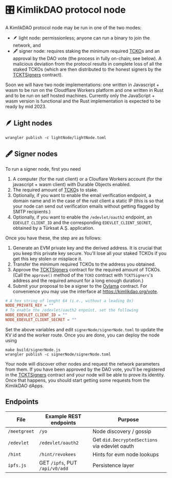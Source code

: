 # 🎛️ KimlikDAO protocol node

A KimlikDAO protocol node may be run in one of the two modes:

- 🪶 light node: permissionless; anyone can run a binary to join the network, <!--
  --> and
- 🖋️ signer node: requires staking the minimum required <!--
  --> [TCKO](https://github.com/KimlikDAO/TCKO)s and an approval by the DAO vote <!--
  --> (the process in fully on-chain; see below). A malicious deviation from the <!--
  --> protocol results in complete loss of all the staked TCKOs (which are then <!--
  --> distributed to the honest signers by the <!--
  --> [TCKTSigners](https://github.com/KimlikDAO/TCKT/blob/main/contracts/TCKTSigners.sol) contract).

Soon we will have two node implementations: one written in Javascript + wasm to <!--
--> be run on the Cloudflare Workers platform and one written in Rust and <!--
--> to be run on self hosted machines. Currently only the JavaScript + wasm<!--
--> version is functional and the Rust implementation is expected to be<!--
--> ready by mid 2023.

## 🪶 Light nodes

```shell
wrangler publish -c lightNode/lightNode.toml
```

## 🖋️ Signer nodes

To run a signer node, first you need

1. A computer (for the rust client) or a Clouflare Workers account <!--
   -->(for the javascript + wasm client) with Durable Objects enabled.
2. The required amount of [TCKO](https://github.com/KimlikDAO/TCKO)s to stake.
3. Optionally, if you want to enable the email verification endpoint, <!--
   -->a domain name and in the case of the rust client a static IP (this <!--
   -->is so that your node can send out verification emails without getting <!--
   -->flagged by SMTP recipients.)
4. Optionally, if you want to enable the `/edevlet/oauth2` endpoint, <!--
   -->an `EDEVLET_CLIENT_ID` and the corresponding `EDEVLET_CLIENT_SECRET`, <!--
   -->obtained by a Türksat A.Ş. application.

Once you have these, the step are as follows:

1. Generate an EVM private key and the derived address. It is crucial that <!--
   -->you keep this private key secure. You'll lose all your staked TCKOs if <!--
   -->you get this key stolen or misplace it.
2. Transfer the minimum required TCKOs to the address you obtained.
3. Approve the <!--
   -->[TCKTSigners](https://github.com/KimlikDAO/TCKT/blob/main/contracts/TCKTSigners.sol) <!--
   -->contract for the required amount of TCKOs. (Call the `approve()` method of <!--
   -->the `TCKO` contract with `TCKTSigners`'s address and the required amount <!--
   -->for a long enough duration.)
4. Submit your proposal to be a signer to the <!--
   -->[Oylama](https://github.com/KimlikDAO/Oylama) contract. For convenience you <!--
   -->may use the interface at https://kimlikdao.org/vote.

```toml
# A hex string of lenght 64 (i.e., without a leading 0x)
NODE_PRIVATE_KEY = ""
# To enable the /edevlet/oauth2 enpoint, set the following
NODE_EDEVLET_CLIENT_ID = ""
NODE_EDEVLET_CLIENT_SECRET = ""
```

Set the above variables and edit `signerNode/signerNode.toml` to update the KV id <!--
-->and the worker route. Once you are done, you can deploy the node using
```shell
make build/signerNode.js
wrangler publish -c signerNode/signerNode.toml
```
Your node will <!--
-->discover other nodes and request the network parameters from them. If you <!--
-->have been approved by the DAO vote, you'll be registered in the <!--
-->[TCKTSigners](https://github.com/KimlikDAO/TCKT/blob/main/contracts/TCKTSigners.sol) <!--
-->contract and your node will be able to prove its identity. Once that happens, <!--
-->you should start getting some requests from the KimlikDAO dApps.


## Endpoints

| File         | Example REST endpoints         | Purpose                                       |
| ------------ | ------------------------------ | --------------------------------------------- |
| `/meetgreet` | `/yo`                          | Node discovery / gossip                       |
| `/edevlet`   | `/edevlet/oauth2`              | Get `did.DecryptedSections` via edevlet oauth |
| `/hint`      | `/hint/revokees`               | Hints for evm node lookups                    |
| `ipfs.js`    | GET `/ipfs`, PUT `/api/v0/add` | Persistence layer                             |
